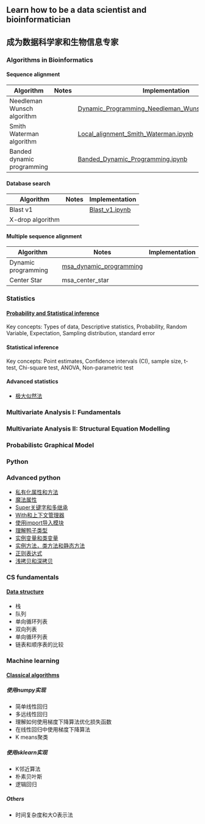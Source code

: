 ## Learn how to be a data scientist and bioinformatician
## 成为数据科学家和生物信息专家

### Algorithms in Bioinformatics
#### Sequence alignment
| Algorithm  | Notes | Implementation |
| ------------- | ------------- | ------------- |
| Needleman Wunsch algorithm | | [Dynamic_Programming_Needleman_Wunsch_algorithm.ipynb](Algorithms_in_bioinformatics/Implementation/Dynamic_Programming_Needleman_Wunsch_algorithm.ipynb) |
| Smith Waterman algorithm | | [Local_alignment_Smith_Waterman.ipynb](Algorithms_in_bioinformatics/Implementation/Local_alignment_Smith_Waterman.ipynb) |
| Banded dynamic programming | | [Banded_Dynamic_Programming.ipynb](Algorithms_in_bioinformatics/Implementation/Banded_Dynamic_Programming.ipynb) |

#### Database search
| Algorithm  | Notes | Implementation |
| ------------- | ------------- | ------------- |
| Blast v1 | | [Blast_v1.ipynb](Algorithms_in_bioinformatics/Implementation/Blast_v1.ipynb) |
| X-drop algorithm | | |

#### Multiple sequence alignment
| Algorithm  | Notes | Implementation |
| ------------- | ------------- | ------------- |
| Dynamic programming  | [msa_dynamic_programming](Algorithms_in_bioinformatics/Notes/msa_dynamic_programming.pdf) |
| Center Star  | msa_center_star  |

### Statistics
#### [Probability and Statistical inference](Statistics/Probability/basic_statistics.pdf)
Key concepts: Types of data, Descriptive statistics, Probability, Random Variable, Expectation, Sampling distribution, standard error

#### Statistical inference
Key concepts: Point estimates, Confidence intervals (CI), sample size, t-test, Chi-square test, ANOVA, Non-parametric test

#### Advanced statistics
- [极大似然法](Statistics/Advanced_statistical_modelling/极大似然法.ipynb)


### Multivariate Analysis I: Fundamentals

### Multivariate Analysis II: Structural Equation Modelling

### Probabilistc Graphical Model

### Python
### Advanced python
- [私有化属性和方法](Python/Advanced_python/python中的私有化属性和方法.ipynb)
- [魔法属性](Python/Advanced_python/python中的魔法方法和魔法属性.ipynb)
- [Super关键字和多继承](Python/Advanced_python/super关键字和多继承.ipynb)
- [With和上下文管理器](Python/Advanced_python/with和上下文管理器.ipynb)
- [使用import导入模块](Python/Advanced_python/使用import导入模块.ipynb)
- [理解鸭子类型](Python/Advanced_python/使用鸭子类型实现多态.ipynb)
- [实例变量和类变量](Python/Advanced_python/实例变量和类变量.ipynb)
- [实例方法，类方法和静态方法](Python/Advanced_python/实例方法，类方法和静态方法.ipynb)
- [正则表达式](Python/Advanced_python/正则表达式.ipynb)
- [浅拷贝和深拷贝](Python/Advanced_python/深拷贝浅拷贝.ipynb)

### CS fundamentals
#### [Data structure](CS_fundamentals/Data_structure)
- 栈
- 队列
- 单向循环列表
- 双向列表
- 单向循环列表
- 链表和顺序表的比较

### Machine learning
#### [Classical algorithms](Machine_learning/Classical_algorithms)
##### 使用numpy实现
- 简单线性回归
- 多远线性回归
- 理解如何使用梯度下降算法优化损失函数
- 在线性回归中使用梯度下降算法
- K means聚类

##### 使用sklearn实现
- K邻近算法
- 朴素贝叶斯
- 逻辑回归

##### Others
- 时间复杂度和大O表示法